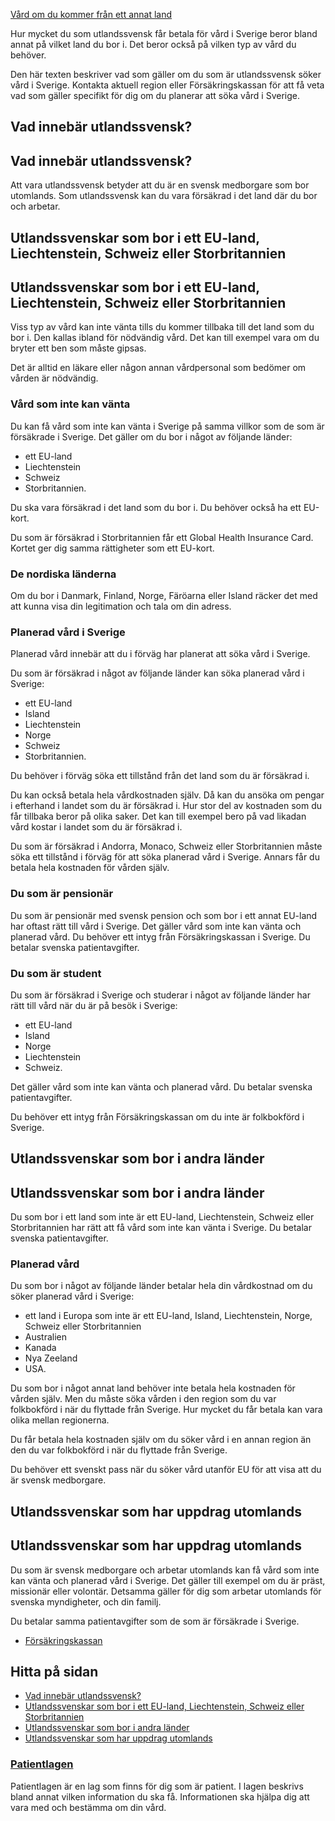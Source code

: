 [Vård om du kommer från ett annat land](https://www.1177.se/sa-fungerar-varden/vard-om-du-kommer-fran-ett-annat-land/)

Hur mycket du som utlandssvensk får betala för vård i Sverige beror bland annat på vilket land du bor i. Det beror också på vilken typ av vård du behöver.

Den här texten beskriver vad som gäller om du som är utlandssvensk söker vård i Sverige. Kontakta aktuell region eller Försäkringskassan för att få veta vad som gäller specifikt för dig om du planerar att söka vård i Sverige.

Vad innebär utlandssvensk?
--------------------------

Vad innebär utlandssvensk?
--------------------------

Att vara utlandssvensk betyder att du är en svensk medborgare som bor utomlands. Som utlandssvensk kan du vara försäkrad i det land där du bor och arbetar.

Utlandssvenskar som bor i ett EU-land, Liechtenstein, Schweiz eller Storbritannien
----------------------------------------------------------------------------------

Utlandssvenskar som bor i ett EU-land, Liechtenstein, Schweiz eller Storbritannien
----------------------------------------------------------------------------------

Viss typ av vård kan inte vänta tills du kommer tillbaka till det land som du bor i. Den kallas ibland för nödvändig vård. Det kan till exempel vara om du bryter ett ben som måste gipsas.

Det är alltid en läkare eller någon annan vårdpersonal som bedömer om vården är nödvändig.

### Vård som inte kan vänta

Du kan få vård som inte kan vänta i Sverige på samma villkor som de som är försäkrade i Sverige. Det gäller om du bor i något av följande länder:

*   ett EU-land
*   Liechtenstein
*   Schweiz
*   Storbritannien.

Du ska vara försäkrad i det land som du bor i. Du behöver också ha ett EU-kort.

Du som är försäkrad i Storbritannien får ett Global Health Insurance Card. Kortet ger dig samma rättigheter som ett EU-kort.

### De nordiska länderna

Om du bor i Danmark, Finland, Norge, Färöarna eller Island räcker det med att kunna visa din legitimation och tala om din adress.

### Planerad vård i Sverige

Planerad vård innebär att du i förväg har planerat att söka vård i Sverige.

Du som är försäkrad i något av följande länder kan söka planerad vård i Sverige:

*   ett EU-land
*   Island
*   Liechtenstein
*   Norge
*   Schweiz
*   Storbritannien.

Du behöver i förväg söka ett tillstånd från det land som du är försäkrad i.

Du kan också betala hela vårdkostnaden själv. Då kan du ansöka om pengar i efterhand i landet som du är försäkrad i. Hur stor del av kostnaden som du får tillbaka beror på olika saker. Det kan till exempel bero på vad likadan vård kostar i landet som du är försäkrad i.

Du som är försäkrad i Andorra, Monaco, Schweiz eller Storbritannien måste söka ett tillstånd i förväg för att söka planerad vård i Sverige. Annars får du betala hela kostnaden för vården själv.

### Du som är pensionär

Du som är pensionär med svensk pension och som bor i ett annat EU-land har oftast rätt till vård i Sverige. Det gäller vård som inte kan vänta och planerad vård. Du behöver ett intyg från Försäkringskassan i Sverige. Du betalar svenska patientavgifter.

### Du som är student

Du som är försäkrad i Sverige och studerar i något av följande länder har rätt till vård när du är på besök i Sverige:

*   ett EU-land
*   Island
*   Norge
*   Liechtenstein
*   Schweiz.

Det gäller vård som inte kan vänta och planerad vård. Du betalar svenska patientavgifter.

Du behöver ett intyg från Försäkringskassan om du inte är folkbokförd i Sverige.

Utlandssvenskar som bor i andra länder
--------------------------------------

Utlandssvenskar som bor i andra länder
--------------------------------------

Du som bor i ett land som inte är ett EU-land, Liechtenstein, Schweiz eller Storbritannien har rätt att få vård som inte kan vänta i Sverige. Du betalar svenska patientavgifter.

### Planerad vård 

Du som bor i något av följande länder betalar hela din vårdkostnad om du söker planerad vård i Sverige:

*   ett land i Europa som inte är ett EU-land, Island, Liechtenstein, Norge, Schweiz eller Storbritannien
*   Australien
*   Kanada
*   Nya Zeeland
*   USA.

Du som bor i något annat land behöver inte betala hela kostnaden för vården själv. Men du måste söka vården i den region som du var folkbokförd i när du flyttade från Sverige. Hur mycket du får betala kan vara olika mellan regionerna.

Du får betala hela kostnaden själv om du söker vård i en annan region än den du var folkbokförd i när du flyttade från Sverige.

Du behöver ett svenskt pass när du söker vård utanför EU för att visa att du är svensk medborgare.

Utlandssvenskar som har uppdrag utomlands
-----------------------------------------

Utlandssvenskar som har uppdrag utomlands
-----------------------------------------

Du som är svensk medborgare och arbetar utomlands kan få vård som inte kan vänta och planerad vård i Sverige. Det gäller till exempel om du är präst, missionär eller volontär. Detsamma gäller för dig som arbetar utomlands för svenska myndigheter, och din familj.

Du betalar samma patientavgifter som de som är försäkrade i Sverige.

*   [Försäkringskassan](https://www.1177.se/lankbiblioteket/nationella-lankar/f/forsakringskassan---behallare/forsakringskassan---startsidan/)

Hitta på sidan
--------------

*   [Vad innebär utlandssvensk?](https://www.1177.se/sa-fungerar-varden/vard-om-du-kommer-fran-ett-annat-land/vard-i-sverige-om-du-ar-utlandssvensk/#section-18343)
*   [Utlandssvenskar som bor i ett EU-land, Liechtenstein, Schweiz eller Storbritannien](https://www.1177.se/sa-fungerar-varden/vard-om-du-kommer-fran-ett-annat-land/vard-i-sverige-om-du-ar-utlandssvensk/#section-18344)
*   [Utlandssvenskar som bor i andra länder](https://www.1177.se/sa-fungerar-varden/vard-om-du-kommer-fran-ett-annat-land/vard-i-sverige-om-du-ar-utlandssvensk/#section-18345)
*   [Utlandssvenskar som har uppdrag utomlands](https://www.1177.se/sa-fungerar-varden/vard-om-du-kommer-fran-ett-annat-land/vard-i-sverige-om-du-ar-utlandssvensk/#section-18346)

### [Patientlagen](https://www.1177.se/sa-fungerar-varden/var-med-och-bestam-om-din-vard/patientlagen/)

Patientlagen är en lag som finns för dig som är patient. I lagen beskrivs bland annat vilken information du ska få. Informationen ska hjälpa dig att vara med och bestämma om din vård.